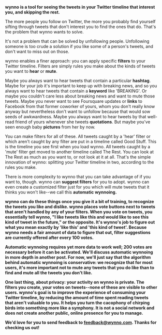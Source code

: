 <strong class="wynnoPurple">wynno is a tool for seeing the tweets in your Twitter timeline that interest you, and skipping the rest.</strong>

The more people you follow on Twitter, the more you probably find yourself sifting through tweets that don't interest you to find the ones that do. That's the problem that wynno wants to solve.

It's not a problem that can be solved by unfollowing people. Unfollowing someone is too crude a solution if you like some of a person's tweets, and don't want to miss out on those.

wynno enables a finer approach: you can apply specific <strong class="wynnoPurple">filters</strong> to your Twitter timeline. Filters are simply rules you make about the kinds of tweets you want to <strong class="ayeGreen">hear</strong> or <strong class="nayRed">mute</strong>.

Maybe you always want to hear tweets that contain a particular <strong class="wynnoPurple">hashtag</strong>. Maybe for your job it's important to keep up with breaking news, and so you always want to hear tweets that contain a <strong class="wynnoPurple">keyword</strong> like 'BREAKING'. Or maybe you couldn't care less about breaking news and want to mute those tweets. Maybe you never want to see Foursquare updates or <strong class="wynnoPurple">links</strong> to Facebook from that former coworker of yours, whom you don't really know anyway but nevertheless don't want to unfollow because that would sow seeds of awkwardness. Maybe you always want to hear tweets by that well-read friend of yours whenever she tweets <strong class="wynnoPurple">quotations</strong>. But maybe you've seen enough baby <strong class="wynnoPurple">pictures</strong> from her by now.

You can make filters for all of these. All tweets caught by a 'hear' filter or which aren't caught by any filter are put in a timeline called Good Stuff. This is the timeline you see first when you load wynno. All tweets caught by a 'mute' filter get moved to another timeline called The Rest. You can look at The Rest as much as you want to, or not look at it at all. That's the simple innovation of wynno: splitting your Twitter timeline in two, according to the rules you make.

There is more complexity to wynno that you can take advantage of if you want to, though. wynno can <strong class="wynnoPurple">suggest filters</strong> for you to adopt. wynno can even create a customized filter just for you which will mute tweets that it thinks you won't like--we call this <strong class="wynnoPurple">automatic wynnoing<strong class="wynnoPurple">.

wynno can do these things once you give it a bit of training, to recognize the tweets you like and dislike. wynno places vote buttons next to tweets that aren't handled by any of your filters. When you vote on tweets, you essentially tell wynno, "I like tweets like this and would like to see this kind of tweet in the future," or the opposite. It's wynno's job to figure out what you mean exactly by 'like this' and 'this kind of tweet'. Because wynno needs a fair amount of data to figure that out, filter suggestions are currently offered after every 100 votes.

Automatic wynnoing requires yet more data to work well; 200 votes are necessary before it can be activated. We'll discuss automatic wynnoing in more depth in another post. For now, we'll just say that the algorithm behind automatic wynnoing is conservative: we recognize that for most users, it's more important not to mute any tweets that you do like than to find and mute all the tweets you don't like.

One last thing, about privacy: your activity on wynno is private. <strong class="wynnoPurple">The filters you create, your votes on tweets--none of these are visible to other users.</strong> wynno's goal is to improve the experience of consuming your Twitter timeline, by reducing the amount of time spent reading tweets that aren't valuable to you. It helps you turn the cacophony of chirping birds into something more like a symphony. It is not a social network and does not create another public, online presence for you to manage.

We'd love for you to send feedback to [feedback@wynno.com](mailto:feedback@wynno.com). Thanks for checking us out!
